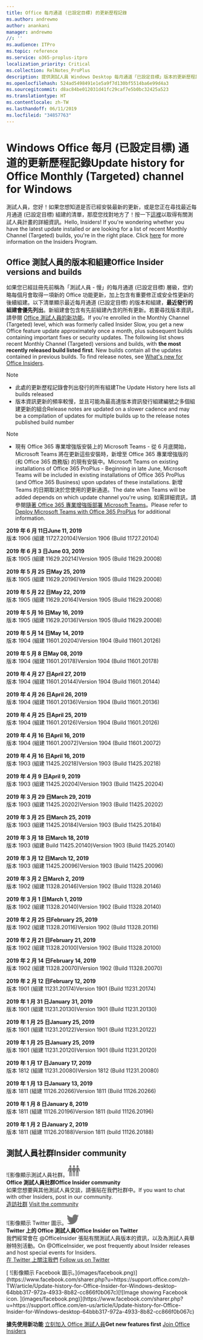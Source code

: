 ```yaml
---
title: Office 每月通道 (已設定目標) 的更新歷程記錄
ms.author: andrewmo
author: anankani
manager: andrewmo
//: ''
ms.audience: ITPro
ms.topic: reference
ms.service: o365-proplus-itpro
localization_priority: Critical
ms.collection: RelNotes_ProPlus
description: 提供測試人員 Windows Desktop 每月通道「已設定目標」版本的更新歷程記錄
ms.openlocfilehash: 524ad5498491e1e5a9f7d130bf5514ba6e99d4a3
ms.sourcegitcommit: d8ac84be012031d41fc29caf7e5b0bc32425a523
ms.translationtype: HT
ms.contentlocale: zh-TW
ms.lasthandoff: 06/11/2019
ms.locfileid: "34857763"
---
```

# <a name="update-history-for-office-monthly-targeted-channel-for-windows"></a><span data-ttu-id="6c5fe-103">Windows Office 每月 (已設定目標) 通道的更新歷程記錄</span><span class="sxs-lookup"><span data-stu-id="6c5fe-103">Update history for Office Monthly (Targeted) channel for Windows</span></span>

<span data-ttu-id="6c5fe-p101">測試人員，您好！如果您想知道是否已經安裝最新的更新，或是您正在尋找最近每月通道 (已設定目標) 組建的清單，那麼您找對地方了！按一下[這裡](https://insider.office.com/)以取得有關測試人員計畫的詳細資訊。</span><span class="sxs-lookup"><span data-stu-id="6c5fe-p101">Hello, Insiders! If you're wondering whether you have the latest update installed or are looking for a list of recent Monthly Channel (Targeted) builds, you're in the right place. Click [here](https://insider.office.com/) for more information on the Insiders Program.</span></span>

## <a name="office-insider-versions-and-builds"></a><span data-ttu-id="6c5fe-107">Office 測試人員的版本和組建</span><span class="sxs-lookup"><span data-stu-id="6c5fe-107">Office Insider versions and builds</span></span>

<span data-ttu-id="6c5fe-p102">如果您已經註冊先前稱為「測試人員 - 慢」的每月通道 (已設定目標) 層級，您約略每個月會取得一項新的 Office 功能更新，加上包含有重要修正或安全性更新的後續組建。以下清單顯示最近每月通道 (已設定目標) 的版本和組建，**最近發行的組建會優先列出**。新組建會包含有先前組建內含的所有更新。若要尋找版本資訊，請參閱 [Office 測試人員的新功能](https://support.office.com/zh-TW/article/what-s-new-for-office-insiders-c152d1e2-96ff-4ce9-8c14-e74e13847a24)。</span><span class="sxs-lookup"><span data-stu-id="6c5fe-p102">If you're enrolled in the Monthly Channel (Targeted) level, which was formerly called Insider Slow, you get a new Office feature update approximately once a month, plus subsequent builds containing important fixes or security updates. The following list shows recent Monthly Channel (Targeted) versions and builds, with **the most recently released build listed first**. New builds contain all the updates contained in previous builds. To find release notes, see [What's new for Office Insiders](https://support.office.com/en-us/article/what-s-new-for-office-insiders-c152d1e2-96ff-4ce9-8c14-e74e13847a24).</span></span>

> [!NOTE]
> - <span data-ttu-id="6c5fe-112">此處的更新歷程記錄會列出發行的所有組建</span><span class="sxs-lookup"><span data-stu-id="6c5fe-112">The Update History here lists all builds released</span></span>
> - <span data-ttu-id="6c5fe-113">版本資訊更新的頻率較慢，並且可能為最高達版本資訊發行組建編號之多個組建更新的組合</span><span class="sxs-lookup"><span data-stu-id="6c5fe-113">Release notes are updated on a slower cadence and may be a compilation of updates for multiple builds up to the release notes published build number</span></span>

 > [!NOTE]
> - <span data-ttu-id="6c5fe-114">現有 Office 365 專業增強版安裝上的 Microsoft Teams - 從 6 月底開始，Microsoft Teams 將在更新這些安裝時，新增至 Office 365 專業增強版的 (和 Office 365 商務版) 的現有安裝中。</span><span class="sxs-lookup"><span data-stu-id="6c5fe-114">Microsoft Teams on existing installations of Office 365 ProPlus - Beginning in late June, Microsoft Teams will be included in existing installations of Office 365 ProPlus (and Office 365 Business) upon updates of these installations.</span></span> <span data-ttu-id="6c5fe-115">新增 Teams 的日期取決於您使用的更新通道。</span><span class="sxs-lookup"><span data-stu-id="6c5fe-115">The date when Teams will be added depends on which update channel you're using.</span></span> <span data-ttu-id="6c5fe-116">如需詳細資訊，請參閱[隨著 Office 365 專業增強版部署 Microsoft Teams](https://docs.microsoft.com/zh-TW/deployoffice/teams-install)。</span><span class="sxs-lookup"><span data-stu-id="6c5fe-116">Please refer to [Deploy Microsoft Teams with Office 365 ProPlus](https://docs.microsoft.com/en-us/deployoffice/teams-install) for additional information.</span></span>

[//]: # (請勿移除)

<span data-ttu-id="6c5fe-118">**2019 年 6 月 11日**</span><span class="sxs-lookup"><span data-stu-id="6c5fe-118">**June 11, 2019**</span></span><br/>
<span data-ttu-id="6c5fe-119">版本 1906 (組建 11727.20104)</span><span class="sxs-lookup"><span data-stu-id="6c5fe-119">Version 1906 (Build 11727.20104)</span></span><br/>

<span data-ttu-id="6c5fe-120">**2019 年 6 月 3 日**</span><span class="sxs-lookup"><span data-stu-id="6c5fe-120">**June 03, 2019**</span></span><br/>
<span data-ttu-id="6c5fe-121">版本 1905 (組建 11629.20214)</span><span class="sxs-lookup"><span data-stu-id="6c5fe-121">Version 1905 (Build 11629.20008)</span></span><br/>

<span data-ttu-id="6c5fe-122">**2019 年 5 月 25 日**</span><span class="sxs-lookup"><span data-stu-id="6c5fe-122">**May 25, 2019**</span></span><br/>
<span data-ttu-id="6c5fe-123">版本 1905 (組建 11629.20196)</span><span class="sxs-lookup"><span data-stu-id="6c5fe-123">Version 1905 (Build 11629.20008)</span></span><br/>

<span data-ttu-id="6c5fe-124">**2019 年 5 月 22 日**</span><span class="sxs-lookup"><span data-stu-id="6c5fe-124">**May 22, 2019**</span></span><br/> <span data-ttu-id="6c5fe-125">版本 1905 (組建 11629.20164)</span><span class="sxs-lookup"><span data-stu-id="6c5fe-125">Version 1905 (Build 11629.20008)</span></span><br/>

<span data-ttu-id="6c5fe-126">**2019 年 5 月 16 日**</span><span class="sxs-lookup"><span data-stu-id="6c5fe-126">**May 16, 2019**</span></span><br/>
<span data-ttu-id="6c5fe-127">版本 1905 (組建 11629.20136)</span><span class="sxs-lookup"><span data-stu-id="6c5fe-127">Version 1905 (Build 11629.20008)</span></span><br/>

<span data-ttu-id="6c5fe-128">**2019 年 5 月 14 日**</span><span class="sxs-lookup"><span data-stu-id="6c5fe-128">**May 14, 2019**</span></span><br/>
<span data-ttu-id="6c5fe-129">版本 1904 (組建 11601.20204)</span><span class="sxs-lookup"><span data-stu-id="6c5fe-129">Version 1904 (Build 11601.20126)</span></span><br/>

<span data-ttu-id="6c5fe-130">**2019 年 5 月 8 日**</span><span class="sxs-lookup"><span data-stu-id="6c5fe-130">**May 08, 2019**</span></span><br/>
<span data-ttu-id="6c5fe-131">版本 1904 (組建 11601.20178)</span><span class="sxs-lookup"><span data-stu-id="6c5fe-131">Version 1904 (Build 11601.20178)</span></span><br/>

<span data-ttu-id="6c5fe-132">**2019 年 4 月 27 日**</span><span class="sxs-lookup"><span data-stu-id="6c5fe-132">**April 27, 2019**</span></span><br/>
<span data-ttu-id="6c5fe-133">版本 1904 (組建 11601.20144)</span><span class="sxs-lookup"><span data-stu-id="6c5fe-133">Version 1904 (Build 11601.20144)</span></span><br/>

<span data-ttu-id="6c5fe-134">**2019 年 4 月 26 日**</span><span class="sxs-lookup"><span data-stu-id="6c5fe-134">**April 26, 2019**</span></span><br/>
<span data-ttu-id="6c5fe-135">版本 1904 (組建 11601.20136)</span><span class="sxs-lookup"><span data-stu-id="6c5fe-135">Version 1904 (Build 11601.20136)</span></span><br/>

<span data-ttu-id="6c5fe-136">**2019 年 4 月 25 日**</span><span class="sxs-lookup"><span data-stu-id="6c5fe-136">**April 25, 2019**</span></span><br/>
<span data-ttu-id="6c5fe-137">版本 1904 (組建 11601.20126)</span><span class="sxs-lookup"><span data-stu-id="6c5fe-137">Version 1904 (Build 11601.20126)</span></span><br/>

<span data-ttu-id="6c5fe-138">**2019 年 4 月 16 日**</span><span class="sxs-lookup"><span data-stu-id="6c5fe-138">**April 16, 2019**</span></span><br/>
<span data-ttu-id="6c5fe-139">版本 1904 (組建 11601.20072)</span><span class="sxs-lookup"><span data-stu-id="6c5fe-139">Version 1904 (Build 11601.20072)</span></span><br/>

<span data-ttu-id="6c5fe-140">**2019 年 4 月 16 日**</span><span class="sxs-lookup"><span data-stu-id="6c5fe-140">**April 16, 2019**</span></span><br/>
<span data-ttu-id="6c5fe-141">版本 1903 (組建 11425.20218)</span><span class="sxs-lookup"><span data-stu-id="6c5fe-141">Version 1903 (Build 11425.20218)</span></span><br/>

<span data-ttu-id="6c5fe-142">**2019 年 4 月 9 日**</span><span class="sxs-lookup"><span data-stu-id="6c5fe-142">**April 9, 2019**</span></span><br/>
<span data-ttu-id="6c5fe-143">版本 1903 (組建 11425.20204)</span><span class="sxs-lookup"><span data-stu-id="6c5fe-143">Version 1903 (Build 11425.20204)</span></span><br/>

<span data-ttu-id="6c5fe-144">**2019 年 3 月 29 日**</span><span class="sxs-lookup"><span data-stu-id="6c5fe-144">**March 29, 2019**</span></span><br/> <span data-ttu-id="6c5fe-145">版本 1903 (組建 11425.20202)</span><span class="sxs-lookup"><span data-stu-id="6c5fe-145">Version 1903 (Build 11425.20202)</span></span><br/>

<span data-ttu-id="6c5fe-146">**2019 年 3 月 25 日**</span><span class="sxs-lookup"><span data-stu-id="6c5fe-146">**March 25, 2019**</span></span><br/> <span data-ttu-id="6c5fe-147">版本 1903 (組建 11425.20184)</span><span class="sxs-lookup"><span data-stu-id="6c5fe-147">Version 1903 (Build 11425.20184)</span></span><br/>

<span data-ttu-id="6c5fe-148">**2019 年 3 月 18 日**</span><span class="sxs-lookup"><span data-stu-id="6c5fe-148">**March 18, 2019**</span></span><br/> <span data-ttu-id="6c5fe-149">版本 1903 (組建 Build 11425.20140)</span><span class="sxs-lookup"><span data-stu-id="6c5fe-149">Version 1903 (Build 11425.20140)</span></span><br/>

<span data-ttu-id="6c5fe-150">**2019 年 3 月 12 日**</span><span class="sxs-lookup"><span data-stu-id="6c5fe-150">**March 12, 2019**</span></span><br/> <span data-ttu-id="6c5fe-151">版本 1903 (組建 11425.20096)</span><span class="sxs-lookup"><span data-stu-id="6c5fe-151">Version 1903 (Build 11425.20096)</span></span><br/>

<span data-ttu-id="6c5fe-152">**2019 年 3 月 2 日**</span><span class="sxs-lookup"><span data-stu-id="6c5fe-152">**March 2, 2019**</span></span><br/> <span data-ttu-id="6c5fe-153">版本 1902 (組建 11328.20146)</span><span class="sxs-lookup"><span data-stu-id="6c5fe-153">Version 1902 (Build 11328.20146)</span></span><br/>

<span data-ttu-id="6c5fe-154">**2019 年 3 月 1 日**</span><span class="sxs-lookup"><span data-stu-id="6c5fe-154">**March 1, 2019**</span></span><br/> <span data-ttu-id="6c5fe-155">版本 1902 (組建 11328.20140)</span><span class="sxs-lookup"><span data-stu-id="6c5fe-155">Version 1902 (Build 11328.20140)</span></span><br/>

<span data-ttu-id="6c5fe-156">**2019 年 2 月 25 日**</span><span class="sxs-lookup"><span data-stu-id="6c5fe-156">**February 25, 2019**</span></span><br/> <span data-ttu-id="6c5fe-157">版本 1902 (組建 11328.20116)</span><span class="sxs-lookup"><span data-stu-id="6c5fe-157">Version 1902 (Build 11328.20116)</span></span><br/>

<span data-ttu-id="6c5fe-158">**2019 年 2 月 21 日**</span><span class="sxs-lookup"><span data-stu-id="6c5fe-158">**February 21, 2019**</span></span><br/> <span data-ttu-id="6c5fe-159">版本 1902 (組建 11328.20100)</span><span class="sxs-lookup"><span data-stu-id="6c5fe-159">Version 1902 (Build 11328.20100)</span></span><br/>

<span data-ttu-id="6c5fe-160">**2019 年 2 月 14 日**</span><span class="sxs-lookup"><span data-stu-id="6c5fe-160">**February 14, 2019**</span></span><br/> <span data-ttu-id="6c5fe-161">版本 1902 (組建 11328.20070)</span><span class="sxs-lookup"><span data-stu-id="6c5fe-161">Version 1902 (Build 11328.20070)</span></span><br/>

<span data-ttu-id="6c5fe-162">**2019 年 2 月 12 日**</span><span class="sxs-lookup"><span data-stu-id="6c5fe-162">**February 12, 2019**</span></span><br/> <span data-ttu-id="6c5fe-163">版本 1901 (組建 11231.20174)</span><span class="sxs-lookup"><span data-stu-id="6c5fe-163">Version 1901 (Build 11231.20174)</span></span><br/>

<span data-ttu-id="6c5fe-164">**2019 年 1 月 31 日**</span><span class="sxs-lookup"><span data-stu-id="6c5fe-164">**January 31, 2019**</span></span><br/> <span data-ttu-id="6c5fe-165">版本 1901 (組建 11231.20130)</span><span class="sxs-lookup"><span data-stu-id="6c5fe-165">Version 1901 (Build 11231.20130)</span></span><br/> 

<span data-ttu-id="6c5fe-166">**2019 年 1 月 25 日**</span><span class="sxs-lookup"><span data-stu-id="6c5fe-166">**January 25, 2019**</span></span><br/> <span data-ttu-id="6c5fe-167">版本 1901 (組建 11231.20122)</span><span class="sxs-lookup"><span data-stu-id="6c5fe-167">Version 1901 (Build 11231.20122)</span></span><br/> 

<span data-ttu-id="6c5fe-168">**2019 年 1 月 25 日**</span><span class="sxs-lookup"><span data-stu-id="6c5fe-168">**January 25, 2019**</span></span><br/> <span data-ttu-id="6c5fe-169">版本 1901 (組建 11231.20120)</span><span class="sxs-lookup"><span data-stu-id="6c5fe-169">Version 1901 (Build 11231.20120)</span></span><br/> 

<span data-ttu-id="6c5fe-170">**2019 年 1 月 17 日**</span><span class="sxs-lookup"><span data-stu-id="6c5fe-170">**January 17, 2019**</span></span><br/> <span data-ttu-id="6c5fe-171">版本 1812 (組建 11231.20080)</span><span class="sxs-lookup"><span data-stu-id="6c5fe-171">Version 1812 (Build 11231.20080)</span></span><br/> 

<span data-ttu-id="6c5fe-172">**2019 年 1 月 13 日**</span><span class="sxs-lookup"><span data-stu-id="6c5fe-172">**January 13, 2019**</span></span><br/> <span data-ttu-id="6c5fe-173">版本 1811 (組建 11126.20266)</span><span class="sxs-lookup"><span data-stu-id="6c5fe-173">Version 1811 (Build 11126.20266)</span></span><br/>

<span data-ttu-id="6c5fe-174">**2019 年 1 月 8 日**</span><span class="sxs-lookup"><span data-stu-id="6c5fe-174">**January 8, 2019**</span></span><br/> <span data-ttu-id="6c5fe-175">版本 1811 (組建 11126.20196)</span><span class="sxs-lookup"><span data-stu-id="6c5fe-175">Version 1811 (build 11126.20196)</span></span><br/> 

<span data-ttu-id="6c5fe-176">**2019 年 1 月 2 日**</span><span class="sxs-lookup"><span data-stu-id="6c5fe-176">**January 2, 2019**</span></span><br/> <span data-ttu-id="6c5fe-177">版本 1811 (組建 11126.20188)</span><span class="sxs-lookup"><span data-stu-id="6c5fe-177">Version 1811 (build 11126.20188)</span></span><br/> 


## <a name="insider-community"></a><span data-ttu-id="6c5fe-178">測試人員社群</span><span class="sxs-lookup"><span data-stu-id="6c5fe-178">Insider community</span></span>

<span data-ttu-id="6c5fe-179">![影像顯示測試人員社群。</span><span class="sxs-lookup"><span data-stu-id="6c5fe-179">![Image showing insider community.</span></span> ](images/insidercommunity.png)<br/>
<span data-ttu-id="6c5fe-180">**Office 測試人員社群**</span><span class="sxs-lookup"><span data-stu-id="6c5fe-180">**Office Insider community**</span></span><br/> <span data-ttu-id="6c5fe-181">如果您想要與其他測試人員交談，請張貼在我們社群中。</span><span class="sxs-lookup"><span data-stu-id="6c5fe-181">If you want to chat with other Insiders, post in our community.</span></span><br/><span data-ttu-id="6c5fe-182"> 
[造訪社群](https://go.microsoft.com/fwlink/?linkid=843493)</span><span class="sxs-lookup"><span data-stu-id="6c5fe-182"> 
[Visit the community](https://go.microsoft.com/fwlink/?linkid=843493)</span></span><br/> 

<span data-ttu-id="6c5fe-183">![影像顯示 Twitter 圖示。</span><span class="sxs-lookup"><span data-stu-id="6c5fe-183">![Image showing twitter icon.</span></span> ](images/twitter.png)<br/>
<span data-ttu-id="6c5fe-184">**Twitter 上的 Office 測試人員**</span><span class="sxs-lookup"><span data-stu-id="6c5fe-184">**Office Insider on Twitter**</span></span><br/> <span data-ttu-id="6c5fe-185">我們經常會在 @OfficeInsider 張貼有關測試人員版本的資訊，以及為測試人員舉辦特別活動。</span><span class="sxs-lookup"><span data-stu-id="6c5fe-185">On @OfficeInsider, we post frequently about Insider releases and host special events for Insiders.</span></span><br/><span data-ttu-id="6c5fe-186"> 
[在 Twitter 上關注我們](https://go.microsoft.com/fwlink/?linkid=717717)</span><span class="sxs-lookup"><span data-stu-id="6c5fe-186"> 
[Follow us on Twitter](https://go.microsoft.com/fwlink/?linkid=717717)</span></span><br/> 

<span data-ttu-id="6c5fe-187">
  [
  ![影像顯示 Facebook 圖示。](images/facebook.png)](https://www.facebook.com/sharer.php?u=https://support.office.com/zh-TW/article/Update-history-for-Office-Insider-for-Windows-desktop-64bbb317-972a-4933-8b82-cc866f0b067c)</span><span class="sxs-lookup"><span data-stu-id="6c5fe-187">[![Image showing Facebook icon. ](images/facebook.png)](https://www.facebook.com/sharer.php?u=https://support.office.com/en-us/article/Update-history-for-Office-Insider-for-Windows-desktop-64bbb317-972a-4933-8b82-cc866f0b067c)</span></span>       


<span data-ttu-id="6c5fe-188">**搶先使用新功能**
[立刻加入 Office 測試人員](https://insider.office.com/)</span><span class="sxs-lookup"><span data-stu-id="6c5fe-188">**Get new features first**
[Join Office Insiders](https://insider.office.com/)</span></span>
